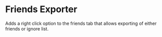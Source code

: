 # Friends Exporter
Adds a right click option to the friends tab that allows exporting of either friends or ignore list. 
